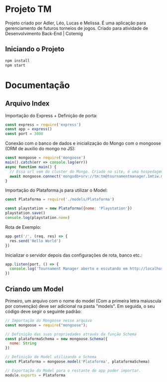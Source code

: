 # Projeto TM

Projeto criado por Adler, Léo, Lucas e Melissa. É uma aplicação para gerenciamento de futuros torneios de jogos. Criado para atividade de Desenvolvimento Back-End | Cotemig

## Iniciando o Projeto

```cmd
npm install
npm start
```

# Documentação

## Arquivo Index

Importação do Express + Definição de porta:

```js
const express = require('express')
const app = express()
const port = 3000
```

Conexão com o banco de dados e inicialização do Mongo com o mongoose (ORM de auxilio do mongo no JS):

```js
const mongoose = require('mongoose')
main().catch(err => console.log(err))
async function main() {
  // Essa url vem do cluster do Mongo. Criado no site, é uma hospedagem gratuita temporária do Mongo! (https://cloud.mongodb.com/v2/6182974e71064e34af74755a#clusters/connect?clusterId=TournamentManager)
  await mongoose.connect('mongodb+srv://tm:tm@tournamentmanager.1mtiw.mongodb.net/tm?retryWrites=true&w=majority');
}
```

Importação do Plataforma.js para utilizar o Model:

```js
const Plataforma = require('./models/Plataforma')

const playstation = new Plataforma({nome: 'Playstation'})
playstation.save()
console.log(playstation.nome)
```

Rota de Exemplo:

```js
app.get('/', (req, res) => {
  res.send('Hello World')
})
```

Inicializar o servidor depois das configurações de rota, banco etc.:

```js
app.listen(port, () => {
  console.log('Tournament Manager aberto e escutando em http://localhost:' + port)
})
```


## Criando um Model
Primeiro, um arquivo com o nome do model (Com a primeira letra maiuscula por convenção) deve ser adicional na pasta "models". Em seguida, o seu código deve segir o seguinte padrão:

```js
// Importação do Mongoose nesse arquivo
const mongoose = require("mongoose");

// Definição das suas propriedades através da função Schema
const plataformaSchema = new mongoose.Schema({
  nome: String
})

// Definição do Model utilizando o Schema
const Plataforma = mongoose.model('Plataforma', plataformaSchema)

// Exportação do Model para o restante do app poder importar.
module.exports = Plataforma
```
